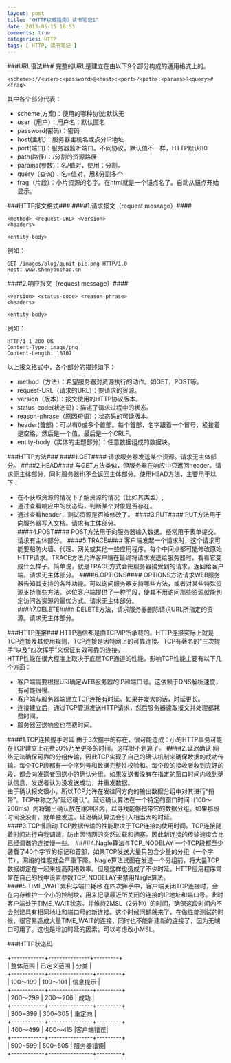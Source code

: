 ```yaml
---
layout: post
title: "《HTTP权威指南》读书笔记1"
date: 2013-05-15 16:53
comments: true
categories: HTTP
tags: [ HTTP, 读书笔记 ]
---
```

###URL语法###
完整的URL是建立在由以下9个部分构成的通用格式上的。  

    <scheme>://<user>:<password>@<host>:<port>/<path>;<params>?<query>#<frag>   
其中各个部分代表：   

- scheme(方案)：使用的哪种协议;默认无
- user（用户）：用户名；默认匿名
- password(密码)：密码
- host(主机)：服务器主机名或点分IP地址
- port(端口)：服务器监听端口。不同协议，默认值不一样，HTTP默认80
- path(路径)：/分割的资源路径
- params(参数)：名/值对，使用；分割。
- query（查询）：名=值对，用&分割多个
- frag（片段）：小片资源的名字。在html就是一个锚点名了。自动从锚点开始显示。
<!--more-->
###HTTP报文格式###
####1.请求报文（request message）####

    <method> <request-URL> <version>
    <headers>
    
    <entity-body>
例如：

    GET /images/blog/qunit-pic.png HTTP/1.0
    Host: www.shenyanchao.cn
    
####2.响应报文（request message）####

    <version> <status-code> <reason-phrase>
    <headers>
    
    <entity-body>
例如：   

    HTTP/1.1 200 OK
    Content-Type: image/png
    Content-Length: 18107
    
以上报文格式中，各个部分的描述如下：   

- method（方法）：希望服务器对资源执行的动作。如GET，POST等。
- request-URL（请求的URL）：要请求的资源。
- version（版本）：报文使用的HTTP协议版本。
- status-code(状态码)：描述了请求过程中的状态。
- reason-phrase（原因短语）：状态码的可读版本。 
- header(首部)：可以有0或多个首部。每个首部，名字跟着一个冒号，紧接着是空格，然后是一个值，最后是一个CRLF。
- entity-body（实体的主题部分）：任意数据组成的数据块。

###HTTP方法###
####1.GET####
请求服务器发送某个资源。请求无主体部分。
####2.HEAD####
与GET方法类似，但服务器在响应中只返回header。请求无主体部分，同时服务器也不会返回主体部分。使用HEAD方法，主要用于以下：   

- 在不获取资源的情况下了解资源的情况（比如其类型）;
- 通过查看响应中的状态码，判断某个对象是否存在。
- 通过查看header，测试资源是否被修改了。
####3.PUT####
PUT方法用于向服务器写入文档。请求有主体部分。   
####4.POST####
POST方法用于向服务器输入数据。经常用于表单提交。请求有主体部分。
####5.TRACE####
客户端发起一个请求时，这个请求可能要船防火墙、代理、网关或其他一些应用程序。每个中间点都可能修改原始HTTP请求。TRACE方法允许客户端在最终将请求发送给服务器时，看看它变成什么样子。简单说，就是TRACE方式会把服务器接受到的请求，返回给客户端。请求无主体部分。
####6.OPTIONS####
OPTIONS方法请求WEB服务器告知其支持的各种功能。可以询问服务器支持哪些方法，或者对某些特殊资源支持哪些方法。这位客户端提供了一种手段，使其不用访问那些资源就能判定访问各资源的最优方式。请求无主体部分。  
####7.DELETE####
DELETE方法，请求服务器删除请求URL所指定的资源。请求无主体部分。

###HTTP连接###
HTTP通信都是由TCP/IP所承载的。HTTP连接实际上就是TCP连接及其使用规则，TCP连接是因特网上的可靠连接。TCP有著名的“三次握手”以及“四次挥手”来保证有效可靠的连接。   
HTTP性能在很大程度上取决于底层TCP通道的性能。影响TCP性能主要有以下几个方面：   
  
- 客户端需要根据URI确定WEB服务器的IP和端口号。这依赖于DNS解析速度，有可能很慢。
- 客户端与服务器端建立TCP连接有时延。如果并发大的话，时延更长。
- 连接建立后，通过TCP管道发送HTTP请求，然后服务器读取报文并处理都耗费时间。
- 服务器回送响应也花费时间。

####1.TCP连接握手时延
由于3次握手的存在，很可能造成：小的HTTP事务可能在TCP建立上花费50%乃至更多的时间。这样很不划算了。
####2.延迟确认
网络无法确保可靠的分组传输，因此TCP实现了自己的确认机制来确保数据的成功传输。每个TCP段都有一个序列号和数据完整性校验和。每个段的接收者收到完好的段，都会向发送者回送小的确认分组。如果发送者没有在指定的窗口时间内收到确认信息，发送者认为没发送成功，并重发数据。   
由于确认报文很小，所以TCP允许在发往同方向的输出数据分组中对其进行“捎带”。TCP中称之为“延迟确认”。延迟确认算法在一个特定的窗口时间（100～200ms）内将输出确认放在缓冲区内，以寻找能够捎带它的数据分组。如果那段时间没没有，就单独发送。延迟确认算法会引入相当大的时延。     
####3.TCP慢启动
TCP数据传输的性能取决于TCP连接的使用时间。TCP连接随着时间进行自我调谐，防止因特网的突然过载和拥塞。因此新连接的传输速度会比已经调谐的连接慢一些。
####4.Nagle算法与TCP_NODELAY
一个TCP段都至少装载了40个字节的标记和首部，如果TCP发送大量只包含少量的分组（一个字节），网络的性能就会严重下降。Nagle算法试图在发送一个分组前，将大量TCP数据绑定在一起来提高网络效率。但是这样也造成了不少时延，HTTP应用程序常常在自己的栈中设置参数TCP_NODELAY来禁用Nagle算法。   
####5.TIME_WAIT累积与端口耗尽
在四次挥手中，客户端关闭TCP连接时，会在内存维护一个小的控制块，用来记录最近所关闭的连接的IP地址和端口号。此时客户端处于TIME_WAIT状态，并维持2MSL（2分钟）的时间，确保这段时间内不会创建具有相同地址和端口号的新连接。这个时候问题就来了，在做性能测试的时候，很容易造成大量TIME_WAIT的连接，同时也不能新建新的连接了，因为无端口可用了。这也是增加时延的因素。可以考虑改小MSL。   

###HTTP状态码

+------------+---------------+---------+  
|  整体范围   |   已定义范围     |   分类   |    
+------------+----------------+---------+   
| 100～199   | 100～101        | 信息提示 |   
+------------+----------------+---------+   
| 200～299   | 200～206        | 成功    |    
+------------+----------------+---------+   
| 300~399    | 300~305        | 重定向   |    
+------------+----------------+---------+   
| 400～499   | 400～415       |客户端错误|   
+------------+----------------+---------+   
| 500~599    | 500~505        | 服务器错误|     
+------------+----------------+---------+    
















